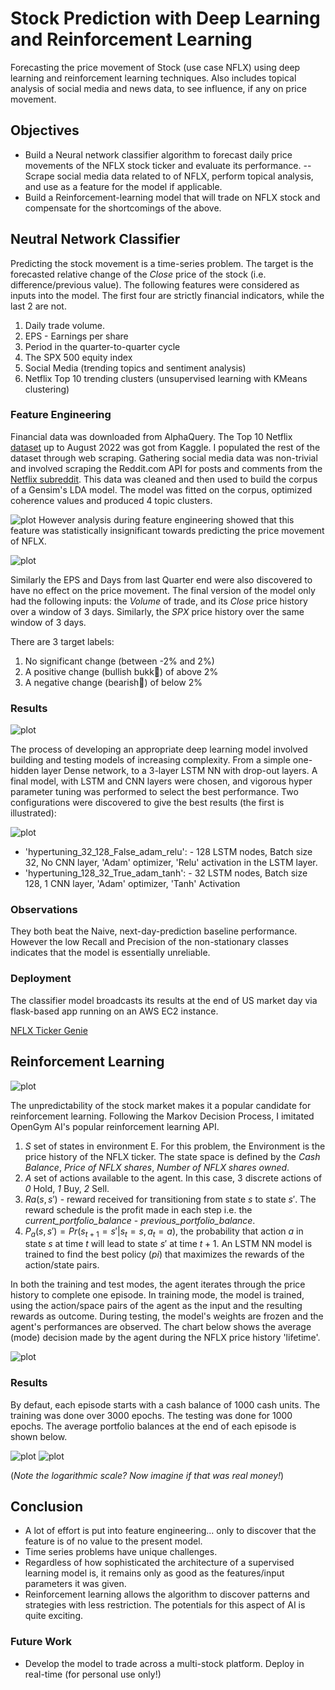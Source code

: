 # Stock Prediction with Deep Learning and Reinforcement Learning

Forecasting the price movement of Stock (use case NFLX) using deep learning and reinforcement learning techniques. Also includes topical analysis of social media and news data, to see influence, if any on price movement.
<candle stick>

## Objectives

- Build a Neural network classifier algorithm to forecast daily price movements of the NFLX stock ticker and evaluate its performance.
  -- Scrape social media data related to of NFLX, perform topical analysis, and use as a feature for the model if applicable.
- Build a Reinforcement-learning model that will trade on NFLX stock and compensate for the shortcomings of the above.

## Neutral Network Classifier

Predicting the stock movement is a time-series problem. The target is the forecasted relative change of the _Close_ price of the stock (i.e. difference/previous value). The following features were considered as inputs into the model. The first four are strictly financial indicators, while the last 2 are not.

1. Daily trade volume.
2. EPS - Earnings per share
3. Period in the quarter-to-quarter cycle
4. The SPX 500 equity index
5. Social Media (trending topics and sentiment analysis)
6. Netflix Top 10 trending clusters (unsupervised learning with KMeans clustering)

### Feature Engineering

Financial data was downloaded from AlphaQuery. The Top 10 Netflix [dataset](https://www.kaggle.com/datasets/dhruvildave/netflix-top-10-tv-shows-and-films) up to August 2022 was got from Kaggle. I populated the rest of the dataset through web scraping. Gathering social media data was non-trivial and involved scraping the Reddit.com API for posts and comments from the [Netflix subreddit](https://www.reddit.com/r/netflix/). This data was cleaned and then used to build the corpus of a Gensim's LDA model. The model was fitted on the corpus, optimized coherence values and produced 4 topic clusters.

![plot](images/lda4wordcloud.png)
However analysis during feature engineering showed that this feature was statistically insignificant towards predicting the price movement of NFLX.

![plot](images/sentiment_analysis.png)

Similarly the EPS and Days from last Quarter end were also discovered to have no effect on the price movement. The final version of the model only had the following inputs: the _Volume_ of trade, and its _Close_ price history over a window of 3 days. Similarly, the _SPX_ price history over the same window of 3 days.

There are 3 target labels:

1. No significant change (between -2% and 2%)
2. A positive change (bullish bukk🐂) of above 2%
3. A negative change (bearish🐻) of below 2%

### Results

![plot](images/clf_results.png)

The process of developing an appropriate deep learning model involved building and testing models of increasing complexity. From a simple one-hidden layer Dense network, to a 3-layer LSTM NN with drop-out layers. A final model, with LSTM and CNN layers were chosen, and vigorous hyper parameter tuning was performed to select the best performance. Two configurations were discovered to give the best results (the first is illustrated):

![plot](images/clf_model.png)

- 'hypertuning_32_128_False_adam_relu': - 128 LSTM nodes, Batch size 32, No CNN layer, 'Adam' optimizer, 'Relu' activation in the LSTM layer.
- 'hypertuning_128_32_True_adam_tanh': - 32 LSTM nodes, Batch size 128, 1 CNN layer, 'Adam' optimizer, 'Tanh' Activation

### Observations

They both beat the Naive, next-day-prediction baseline performance.
However the low Recall and Precision of the non-stationary classes indicates that the model is essentially unreliable.

### Deployment

The classifier model broadcasts its results at the end of US market day via flask-based app running on an AWS EC2 instance.

[NFLX Ticker Genie](http://ec2-18-220-177-255.us-east-2.compute.amazonaws.com:8000/)

## Reinforcement Learning

![plot](images/markov_process.png)

The unpredictability of the stock market makes it a popular candidate for reinforcement learning. Following the Markov Decision Process, I imitated OpenGym AI's popular reinforcement learning API.

1. $S$ set of states in environment E. For this problem, the Environment is the price history of the NFLX ticker. The state space is defined by the _Cash Balance_, _Price of NFLX shares_, _Number of NFLX shares owned_.
2. $A$ set of actions available to the agent. In this case, 3 discrete actions of _0_ Hold, _1_ Buy, _2_ Sell.
3. $Ra (s, s')$ - reward received for transitioning from state $s$ to state $s'$. The reward schedule is the profit made in each step i.e. the _current_portfolio_balance_ - _previous_portfolio_balance_.
4. $P_a(s, s') = Pr(s_{t+1} = s'|s_{t} = s, a_{t} = a)$, the probability that action $a$ in state $s$ at time $t$ will lead to state $s'$ at time $t+1$. An LSTM NN model is trained to find the best policy ($pi$) that maximizes the rewards of the action/state pairs.

In both the training and test modes, the agent iterates through the price history to complete one episode. In training mode, the model is trained, using the action/space pairs of the agent as the input and the resulting rewards as outcome. During testing, the model's weights are frozen and the agent's performances are observed. The chart below shows the average (mode) decision made by the agent during the NFLX price history 'lifetime'.

![plot](images/rl_actions.png)

### Results

By defaut, each episode starts with a cash balance of 1000 cash units. The training was done over 3000 epochs. The testing was done for 1000 epochs. The average portfolio balances at the end of each episode is shown below.

![plot](images/rl_training_portfolio.png)
![plot](images/rl_testing_portfolio.png)

(_Note the logarithmic scale? Now imagine if that was real money!_)

## Conclusion

- A lot of effort is put into feature engineering... only to discover that the feature is of no value to the present model.
- Time series problems have unique challenges.
- Regardless of how sophisticated the architecture of a supervised learning model is, it remains only as good as the features/input parameters it was given.
- Reinforcement learning allows the algorithm to discover patterns and strategies with less restriction. The potentials for this aspect of AI is quite exciting.

### Future Work

- Develop the model to trade across a multi-stock platform. Deploy in real-time (for personal use only!)
